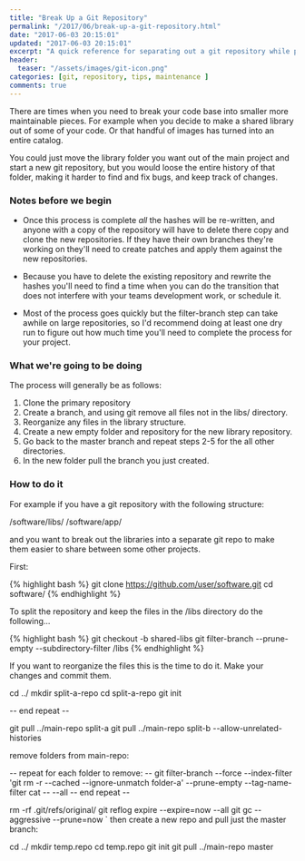 ```yaml
---
title: "Break Up a Git Repository"
permalink: "/2017/06/break-up-a-git-repository.html"
date: "2017-06-03 20:15:01"
updated: "2017-06-03 20:15:01"
excerpt: "A quick reference for separating out a git repository while preserving the history."
header:
  teaser: "/assets/images/git-icon.png"
categories: [git, repository, tips, maintenance ]
comments: true
---
```


There are times when you need to break your code base into smaller more maintainable pieces. For example when you decide to make a shared library out of some of your code. Or that handful of images has turned into an entire catalog.

You could just move the library folder you want out of the main project and start a new git repository, but you would loose the entire history of that folder, making it harder to find and fix bugs, and keep track of changes.

### Notes before we begin

 * Once this process is complete *all* the hashes will be re-written, and anyone with a copy of the repository will have to delete there copy and clone the new repositories. If they have their own branches they're working on they'll need to create patches and apply them against the new repositories.

 * Because you have to delete the existing repository and rewrite the hashes you'll need to find a time when you can do the transition that does not interfere with your teams development work, or schedule it.

 * Most of the process goes quickly but the filter-branch step can take awhile on large repositories, so I'd recommend doing at least one dry run to figure out how much time you'll need to complete the process for your project.

### What we're going to be doing

The process will generally be as follows:

1. Clone the primary repository
2. Create a branch, and using git remove all files not in the libs/ directory.
3. Reorganize any files in the library structure.
4. Create a new empty folder and repository for the new library repository.
5. Go back to the master branch and repeat steps 2-5 for the all other directories.
6. In the new folder pull the branch you just created.



### How to do it

For example if you have a git repository with the following structure:

/software/libs/
/software/app/

and you want to break out the libraries into a separate git repo to make them easier to share between some other projects.

First:

{% highlight bash %}
 git clone https://github.com/user/software.git
 cd software/
{% endhighlight %}

To split the repository and keep the files in the /libs directory do the following...

{% highlight bash %}
 git checkout -b shared-libs
 git filter-branch --prune-empty --subdirectory-filter /libs
{% endhighlight %}

If you want to reorganize the files this is the time to do it. Make your changes and commit them.

cd ../
mkdir split-a-repo
cd split-a-repo
git init

-- end repeat --

git pull ../main-repo split-a
git pull ../main-repo split-b --allow-unrelated-histories

remove folders from main-repo:

-- repeat for each folder to remove: --
git filter-branch --force --index-filter 'git rm -r --cached --ignore-unmatch folder-a' --prune-empty --tag-name-filter cat -- --all
-- end repeat --

rm -rf .git/refs/original/
git reflog expire --expire=now --all
git gc --aggressive --prune=now
`
then create a new repo and pull just the master branch:

cd ../
mkdir temp.repo
cd temp.repo
git init
git pull ../main-repo master
